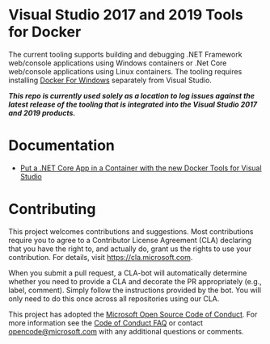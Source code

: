 # Visual Studio 2017 and 2019 Tools for Docker 
The current tooling supports building and debugging .NET Framework web/console applications using Windows containers or .Net Core web/console applications using Linux containers. The tooling requires installing  [Docker For Windows](https://www.docker.com/docker-windows) separately from Visual Studio. 

<b><i>This repo is currently used solely as a location to log issues against the latest release of the tooling that is integrated into the Visual Studio 2017 and 2019 products.</i></b>

# Documentation

- [Put a .NET Core App in a Container with the new Docker Tools for Visual Studio ](https://blogs.msdn.microsoft.com/webdev/2016/11/16/new-docker-tools-for-visual-studio/)

# Contributing

This project welcomes contributions and suggestions. Most contributions require you to
agree to a Contributor License Agreement (CLA) declaring that you have the right to,
and actually do, grant us the rights to use your contribution. For details, visit
https://cla.microsoft.com.

When you submit a pull request, a CLA-bot will automatically determine whether you need
to provide a CLA and decorate the PR appropriately (e.g., label, comment). Simply follow the
instructions provided by the bot. You will only need to do this once across all repositories using our CLA.

This project has adopted the [Microsoft Open Source Code of Conduct](https://opensource.microsoft.com/codeofconduct/).
For more information see the [Code of Conduct FAQ](https://opensource.microsoft.com/codeofconduct/faq/)
or contact [opencode@microsoft.com](mailto:opencode@microsoft.com) with any additional questions or comments.
